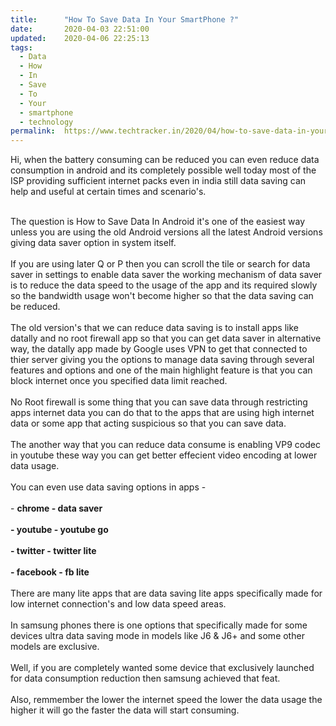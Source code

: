 ```yaml
---
title:		"How To Save Data In Your SmartPhone ?"
date:		2020-04-03 22:51:00
updated:	2020-04-06 22:25:13
tags: 
  - Data
  - How
  - In
  - Save
  - To
  - Your
  - smartphone
  - technology	
permalink:	https://www.techtracker.in/2020/04/how-to-save-data-in-your-smartphone.html
---
```


Hi, when the battery consuming can be reduced you can even reduce data consumption in android and its completely possible well today most of the ISP providing sufficient internet packs even in india still data saving can help and useful at certain times and scenario's.<div><br></div><div>The question is How to Save Data In Android it's one of the easiest way unless you are using the old Android versions all the latest Android versions giving data saver option in system itself.</div><div><br></div><div>If you are using later Q or P then you can scroll the tile or search for data saver in settings to enable data saver the working mechanism of data saver is to reduce the data speed to the usage of the app and its required slowly so the bandwidth usage won't become higher so that the data saving can be reduced.</div><div><br></div><div>The old version's that we can reduce data saving is to install apps like datally and no root firewall app so that you can get data saver in alternative way, the datally app made by Google uses VPN to get that connected to thier server giving you the options to manage data saving through several features and options and one of the main highlight feature is that you can block internet once you specified data limit reached.</div><div><br></div><div>No Root firewall is some thing that you can save data through restricting apps internet data you can do that to the apps that are using high internet data or some app that acting suspicious so that you can save data.</div><div><br></div><div>The another way that you can reduce data consume is enabling VP9 codec in youtube these way you can get better effecient video encoding at lower data usage.</div><div><br></div><div>You can even use data saving options in apps -</div><div><br></div><div>- <b>chrome - data saver</b></div><div><b><br></b></div><div><b>- youtube - youtube go</b></div><div><b><br></b></div><div><b>- twitter - twitter lite</b></div><div><b><br></b></div><div><b>- facebook - fb lite</b></div><div><br></div><div>There are many lite apps that are data saving lite apps specifically made for low internet connection's and low data speed areas.</div><div><br></div><div>In samsung phones there is one options that specifically made for some devices ultra data saving mode in models like J6 &amp; J6+ and some other models are exclusive.</div><div><br></div><div>Well, if you are completely wanted some device that exclusively launched for data consumption reduction then samsung achieved that feat.</div><div><br></div><div>Also, remmember the lower the internet speed the lower the data usage the higher it will go the faster the data will start consuming.</div>
<!-- no comments on this post -->